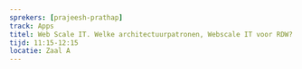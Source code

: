 ```yaml
---
sprekers: [prajeesh-prathap]
track: Apps
titel: Web Scale IT. Welke architectuurpatronen, Webscale IT voor RDW?
tijd: 11:15-12:15
locatie: Zaal A
---
```






